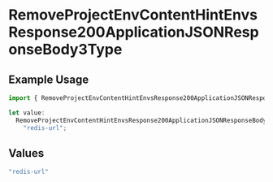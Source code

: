 # RemoveProjectEnvContentHintEnvsResponse200ApplicationJSONResponseBody3Type

## Example Usage

```typescript
import { RemoveProjectEnvContentHintEnvsResponse200ApplicationJSONResponseBody3Type } from "@simplesagar/vercel/models/removeprojectenvop.js";

let value:
  RemoveProjectEnvContentHintEnvsResponse200ApplicationJSONResponseBody3Type =
    "redis-url";
```

## Values

```typescript
"redis-url"
```